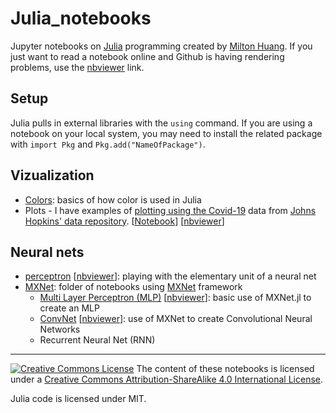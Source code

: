 # Julia_notebooks
Jupyter notebooks on [Julia](http://julialang.org/) programming created by [Milton Huang](http://emotrics.com/people/milton/). If you just want to read a notebook online and Github is having rendering problems, use the [nbviewer](https://nbviewer.jupyter.org/) link.

## Setup
Julia pulls in external libraries with the `using` command. If you are using a notebook on your local system, you may need to install the related package with `import Pkg` and `Pkg.add("NameOfPackage")`.

## Vizualization
* [Colors](colors.ipynb): basics of how color is used in Julia
* Plots - I have examples of [plotting using the Covid-19](covid/) data from [Johns Hopkins' data repository](https://github.com/CSSEGISandData/COVID-19). [[Notebook](covid/covid.ipynb)] [[nbviewer](https://nbviewer.org/github/ultradian/julia_notebooks/blob/master/covid/covid.ipynb)]

## Neural nets
* [perceptron](perceptron.ipynb) [[nbviewer](https://nbviewer.org/github/ultradian/julia_notebooks/blob/master/perceptron.ipynb)]: playing with the elementary unit of a neural net
* [MXNet](mxnet): folder of notebooks using [MXNet](http://mxnet.io/) framework
  * [Multi Layer Perceptron (MLP)](mxnet/mnistMLP.ipynb) [[nbviewer](https://nbviewer.org/github/ultradian/julia_notebooks/blob/master/mxnet/mnistMLP.ipynb)]: basic use of MXNet.jl to create an MLP
  * [ConvNet](mxnet/mnistLenet.ipynb) [[nbviewer](https://nbviewer.org/github/ultradian/julia_notebooks/blob/master/mxnet/mnistLenet.ipynb)]: use of MXNet to create Convolutional Neural Networks
  * Recurrent Neural Net (RNN)

------------------------

[![Creative Commons License](https://i.creativecommons.org/l/by-sa/4.0/88x31.png)](http://creativecommons.org/licenses/by-sa/4.0/) The content of these notebooks is licensed under a [Creative Commons Attribution-ShareAlike 4.0 International License](http://creativecommons.org/licenses/by-sa/4.0/).

Julia code is licensed under MIT.
